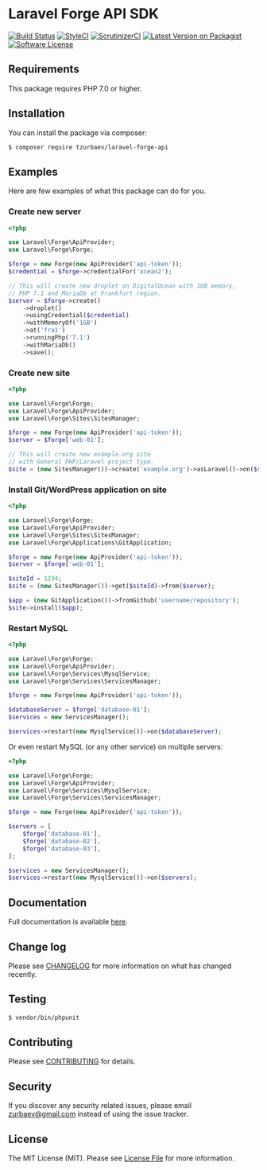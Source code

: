 # Laravel Forge API SDK

[![Build Status][ico-travis]][link-travis]
[![StyleCI][ico-styleci]][link-styleci]
[![ScrutinizerCI][ico-scrutinizer]][link-scrutinizer]
[![Latest Version on Packagist][ico-version]][link-packagist]
[![Software License][ico-license]](LICENSE.md)

## Requirements
This package requires PHP 7.0 or higher.

## Installation

You can install the package via composer:

``` bash
$ composer require tzurbaev/laravel-forge-api
```

## Examples

Here are few examples of what this package can do for you.

### Create new server

```php
<?php

use Laravel\Forge\ApiProvider;
use Laravel\Forge\Forge;

$forge = new Forge(new ApiProvider('api-token'));
$credential = $forge->credentialFor('ocean2');

// This will create new droplet on DigitalOcean with 1GB memory,
// PHP 7.1 and MariaDb at Frankfurt region.
$server = $forge->create()
    ->droplet()
    ->usingCredential($credential)
    ->withMemoryOf('1GB')
    ->at('fra1')
    ->runningPhp('7.1')
    ->withMariaDb()
    ->save();
```

### Create new site

```php
<?php

use Laravel\Forge\Forge;
use Laravel\Forge\ApiProvider;
use Laravel\Forge\Sites\SitesManager;

$forge = new Forge(new ApiProvider('api-token'));
$server = $forge['web-01'];

// This will create new example.org site
// with General PHP/Laravel project type.
$site = (new SitesManager())->create('example.org')->asLaravel()->on($server);
```

### Install Git/WordPress application on site

```php
<?php

use Laravel\Forge\Forge;
use Laravel\Forge\ApiProvider;
use Laravel\Forge\Sites\SitesManager;
use Laravel\Forge\Applications\GitApplication;

$forge = new Forge(new ApiProvider('api-token'));
$server = $forge['web-01'];

$siteId = 1234;
$site = (new SitesManager())->get($siteId)->from($server);

$app = (new GitApplication())->fromGithub('username/repository');
$site->install($app);
```

### Restart MySQL

```php
<?php

use Laravel\Forge\Forge;
use Laravel\Forge\ApiProvider;
use Laravel\Forge\Services\MysqlService;
use Laravel\Forge\Services\ServicesManager;

$forge = new Forge(new ApiProvider('api-token'));

$databaseServer = $forge['database-01'];
$services = new ServicesManager();

$services->restart(new MysqlService())->on($databaseServer);
```

Or even restart MySQL (or any other service) on multiple servers:

```php
<?php

use Laravel\Forge\Forge;
use Laravel\Forge\ApiProvider;
use Laravel\Forge\Services\MysqlService;
use Laravel\Forge\Services\ServicesManager;

$forge = new Forge(new ApiProvider('api-token'));

$servers = [
    $forge['database-01'],
    $forge['database-02'],
    $forge['database-03'],
];

$services = new ServicesManager();
$services->restart(new MysqlService())->on($servers);
```

## Documentation

Full documentation is available [here](./docs/readme.md).

## Change log

Please see [CHANGELOG](CHANGELOG.md) for more information on what has changed recently.

## Testing

``` bash
$ vendor/bin/phpunit
```

## Contributing

Please see [CONTRIBUTING](CONTRIBUTING.md) for details.

## Security

If you discover any security related issues, please email zurbaev@gmail.com instead of using the issue tracker.

## License

The MIT License (MIT). Please see [License File](LICENSE.md) for more information.

[ico-version]: https://poser.pugx.org/tzurbaev/laravel-forge-api/version?format=flat
[ico-license]: https://poser.pugx.org/tzurbaev/laravel-forge-api/license?format=flat
[ico-travis]: https://api.travis-ci.org/tzurbaev/laravel-forge-api.svg?branch=master
[ico-styleci]: https://styleci.io/repos/84751490/shield?branch=master&style=flat
[ico-scrutinizer]: https://scrutinizer-ci.com/g/tzurbaev/laravel-forge-api/badges/quality-score.png?b=master

[link-packagist]: https://packagist.org/packages/tzurbaev/laravel-forge-api
[link-travis]: https://travis-ci.org/tzurbaev/laravel-forge-api
[link-styleci]: https://styleci.io/repos/84751490
[link-scrutinizer]: https://scrutinizer-ci.com/g/tzurbaev/laravel-forge-api/
[link-author]: https://github.com/tzurbaev
